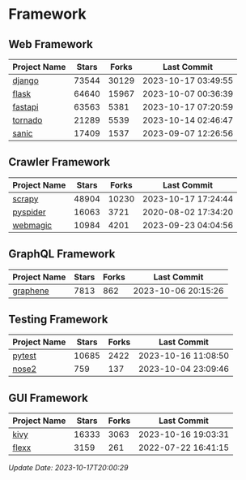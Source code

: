 # Framework

## Web Framework
| Project Name | Stars | Forks | Last Commit |
| ------------ | ----- | ----- | ----------- |
| [django](https://github.com/django/django) | 73544 | 30129 | 2023-10-17 03:49:55 |
| [flask](https://github.com/pallets/flask) | 64640 | 15967 | 2023-10-07 00:36:39 |
| [fastapi](https://github.com/tiangolo/fastapi) | 63563 | 5381 | 2023-10-17 07:20:59 |
| [tornado](https://github.com/tornadoweb/tornado) | 21289 | 5539 | 2023-10-14 02:46:47 |
| [sanic](https://github.com/sanic-org/sanic) | 17409 | 1537 | 2023-09-07 12:26:56 |

## Crawler Framework
| Project Name | Stars | Forks | Last Commit |
| ------------ | ----- | ----- | ----------- |
| [scrapy](https://github.com/scrapy/scrapy) | 48904 | 10230 | 2023-10-17 17:24:44 |
| [pyspider](https://github.com/binux/pyspider) | 16063 | 3721 | 2020-08-02 17:34:20 |
| [webmagic](https://github.com/code4craft/webmagic) | 10984 | 4201 | 2023-09-23 04:04:56 |

## GraphQL Framework
| Project Name | Stars | Forks | Last Commit |
| ------------ | ----- | ----- | ----------- |
| [graphene](https://github.com/graphql-python/graphene) | 7813 | 862 | 2023-10-06 20:15:26 |

## Testing Framework
| Project Name | Stars | Forks | Last Commit |
| ------------ | ----- | ----- | ----------- |
| [pytest](https://github.com/pytest-dev/pytest) | 10685 | 2422 | 2023-10-16 11:08:50 |
| [nose2](https://github.com/nose-devs/nose2) | 759 | 137 | 2023-10-04 23:09:46 |

## GUI Framework
| Project Name | Stars | Forks | Last Commit |
| ------------ | ----- | ----- | ----------- |
| [kivy](https://github.com/kivy/kivy) | 16333 | 3063 | 2023-10-16 19:03:31 |
| [flexx](https://github.com/flexxui/flexx) | 3159 | 261 | 2022-07-22 16:41:15 |

*Update Date: 2023-10-17T20:00:29*